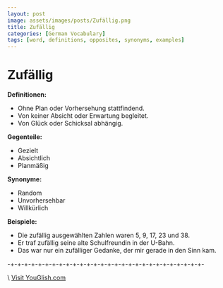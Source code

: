 ```yaml
---
layout: post
image: assets/images/posts/Zufällig.png
title: Zufällig
categories: [German Vocabulary]
tags: [word, definitions, opposites, synonyms, examples]
---
```


# Zufällig

**Definitionen:**
- Ohne Plan oder Vorhersehung stattfindend.
- Von keiner Absicht oder Erwartung begleitet.
- Von Glück oder Schicksal abhängig.

**Gegenteile:**
- Gezielt
- Absichtlich
- Planmäßig

**Synonyme:**
- Random
- Unvorhersehbar
- Willkürlich

**Beispiele:**
- Die zufällig ausgewählten Zahlen waren 5, 9, 17, 23 und 38.
- Er traf zufällig seine alte Schulfreundin in der U-Bahn.
- Das war nur ein zufälliger Gedanke, der mir gerade in den Sinn kam.

-+-+-+-+-+-+-+-+-+-+-+-+-+-+-+-+-+-+-+-+-+-+-+-+-+-+-+-+-

\ <a id="yg-widget-0" class="youglish-widget" data-query="Zufällig" data-lang="german" data-components="8412" data-auto-start="0" data-bkg-color="theme_light" data-title="How%20to%20pronounce%20Zufällig%20in%20German"  rel="nofollow" href="https://youglish.com">Visit YouGlish.com</a><script async src="https://youglish.com/public/emb/widget.js" charset="utf-8"></script>